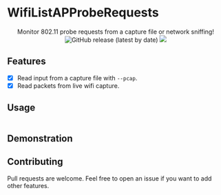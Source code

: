# WifiListAPProbeRequests

<p align="center">
    Monitor 802.11 probe requests from a capture file or network sniffing!
    <br>
    <img alt="GitHub release (latest by date)" src="https://img.shields.io/github/v/release/p0dalirius/WifiListAPProbeRequests">
    <a href="https://twitter.com/intent/follow?screen_name=podalirius_" title="Follow"><img src="https://img.shields.io/twitter/follow/podalirius_?label=Podalirius&style=social"></a>
    <br>
</p>

## Features

 - [x] Read input from a capture file with `--pcap`.
 - [x] Read packets from live wifi capture.

## Usage

```

```

## Demonstration



## Contributing

Pull requests are welcome. Feel free to open an issue if you want to add other features.
